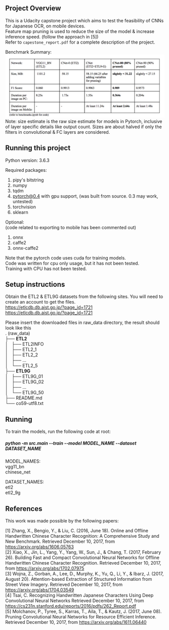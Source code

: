 ## Project Overview
This is a Udacity capstone project which aims to test the feasibility of CNNs for Japanese OCR, on mobile devices.  
Feature map pruning is used to reduce the size of the model & increase inference speed. (follow the approach in [5])  
Refer to `capestone_report.pdf` for a complete description of the project.  

Benchmark Summary:
![](benchmark_summary.png?raw=true)
Note: size estimate is the raw size estimate for models in Pytorch, inclusive of layer specific details like output count. Sizes are about halved if only the filters in convolutional & FC layers are considered.


## Running this project

Python version: 3.6.3  

Required packages:  
1. pipy's bitstring  
2. numpy  
3. tqdm  
4. pytorch@0.4 with gpu support, (was built from source. 0.3 may work, untested)  
5. torchvision  
6. sklearn  

Optional:  
(code related to exporting to mobile has been commented out)
1. onnx  
2. caffe2  
3. onnx-caffe2  

Note that the pytorch code uses cuda for training models.  
Code was written for cpu only usage, but it has not been tested.  
Training with CPU has not been tested.  

## Setup instructions
Obtain the ETL2 & ETL9G datasets from the following sites.
You will need to create an account to get the files.  
https://etlcdb.db.aist.go.jp/?page_id=1721  
https://etlcdb.db.aist.go.jp/?page_id=1721  

Please insert the downloaded files in raw_data directory, the result should look like this  
. (raw_data)  
├── __ETL2__  
│   ├── ETL2INFO  
│   ├── ETL2_1  
│   ├── ETL2_2  
│   ├── ...  
│   └── ETL2_5  
├── __ETL9G__  
│   ├── ETL9G_01  
│   ├── ETL9G_02  
│   ├── ...  
│   └── ETL9G_50  
├── README.md  
└── co59-utf8.txt

## Running
To train the models, run the following code at root:  
##### python -m src.main --train --model MODEL_NAME --dataset DATASET_NAME  

MODEL_NAMES:   
vgg11_bn  
chinese_net  

DATASET_NAMES:  
etl2  
etl2_9g  


## References
This work was made possible by the following papers:  

[1] Zhang, X., Bengio, Y., & Liu, C. (2016, June 18). Online and Offline Handwritten Chinese Character Recognition: A Comprehensive Study and New Benchmark. Retrieved December 10, 2017, from https://arxiv.org/abs/1606.05763  
[2] Xiao, X., Jin, L., Yang, Y., Yang, W., Sun, J., & Chang, T. (2017, February 26). Building Fast and Compact Convolutional Neural Networks for Offline Handwritten Chinese Character Recognition. Retrieved December 10, 2017, from https://arxiv.org/abs/1702.07975  
[3] Wojna, Z., Gorban, A., Lee, D., Murphy, K., Yu, Q., Li, Y., & Ibarz, J. (2017, August 20). Attention-based Extraction of Structured Information from Street View Imagery. Retrieved December 10, 2017, from https://arxiv.org/abs/1704.03549  
[4] Tsai, C. Recognizing Handwritten Japanese Characters Using Deep Convolutional Neural Networks Retrieved December 10, 2017, from https://cs231n.stanford.edu/reports/2016/pdfs/262_Report.pdf  
[5] Molchanov, P., Tyree, S., Karras, T., Aila, T., & Kautz, J. (2017, June 08). Pruning Convolutional Neural Networks for Resource Efficient Inference. Retrieved December 10, 2017, from https://arxiv.org/abs/1611.06440  
